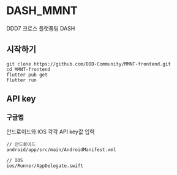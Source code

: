 # DASH_MMNT

DDD7 크로스 플랫폼팀 DASH

## 시작하기
```
git clone https://github.com/DDD-Community/MMNT-frontend.git
cd MMNT-frontend
flutter pub get
flutter run
```

## API key
### 구글맵
안드로이드와 IOS 각각 API key값 입력
```
// 안드로이드
android/app/src/main/AndroidManifest.xml

// IOS
ios/Runner/AppDelegate.swift
```